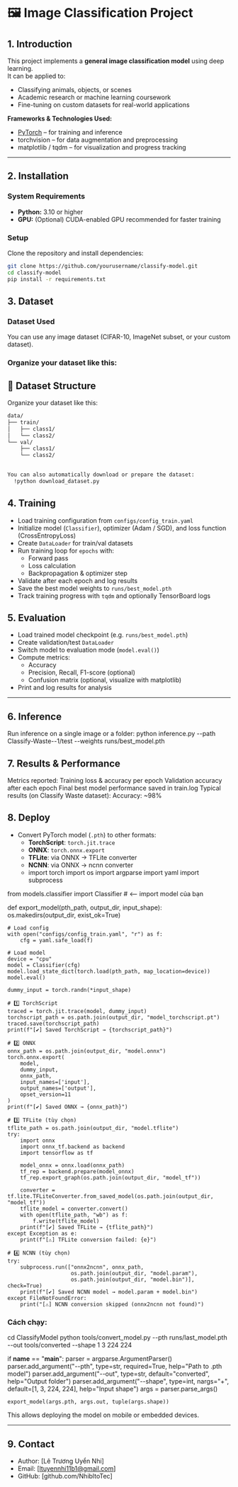 # 🖼️ Image Classification Project

## 1. Introduction
This project implements a **general image classification model** using deep learning.  
It can be applied to:
- Classifying animals, objects, or scenes
- Academic research or machine learning coursework
- Fine-tuning on custom datasets for real-world applications

**Frameworks & Technologies Used:**
- [PyTorch](https://pytorch.org/) – for training and inference
- torchvision – for data augmentation and preprocessing
- matplotlib / tqdm – for visualization and progress tracking


---

## 2. Installation

### System Requirements
- **Python:** 3.10 or higher  
- **GPU:** (Optional) CUDA-enabled GPU recommended for faster training

### Setup
Clone the repository and install dependencies:

```bash
git clone https://github.com/yourusername/classify-model.git
cd classify-model
pip install -r requirements.txt
```

## 3. Dataset

### Dataset Used
You can use any image dataset (CIFAR-10, ImageNet subset, or your custom dataset).

### Organize your dataset like this:

## 📂 Dataset Structure

Organize your dataset like this:

```bash
data/
├── train/
│   ├── class1/
│   └── class2/
└── val/
    ├── class1/
    └── class2/

    
You can also automatically download or prepare the dataset:
  !python download_dataset.py
```
## 4.  Training

- Load training configuration from `configs/config_train.yaml`
- Initialize model (`Classifier`), optimizer (Adam / SGD), and loss function (CrossEntropyLoss)
- Create `DataLoader` for train/val datasets
- Run training loop for `epochs` with:
  - Forward pass
  - Loss calculation
  - Backpropagation & optimizer step
- Validate after each epoch and log results
- Save the best model weights to `runs/best_model.pth`
- Track training progress with `tqdm` and optionally TensorBoard logs


## 5. Evaluation

- Load trained model checkpoint (e.g. `runs/best_model.pth`)
- Create validation/test `DataLoader`
- Switch model to evaluation mode (`model.eval()`)
- Compute metrics:
  - Accuracy
  - Precision, Recall, F1-score (optional)
  - Confusion matrix (optional, visualize with matplotlib)
- Print and log results for analysis

---

## 6. Inference
Run inference on a single image or a folder:
python inference.py --path Classify-Waste--1/test --weights runs/best_model.pth

## 7. Results & Performance
Metrics reported:
Training loss & accuracy per epoch
Validation accuracy after each epoch
Final best model performance saved in train.log
Typical results (on Classify Waste dataset):
Accuracy: ~98%

## 8. Deploy
- Convert PyTorch model (`.pth`) to other formats:
  - **TorchScript**: `torch.jit.trace`
  - **ONNX**: `torch.onnx.export`
  - **TFLite**: via ONNX → TFLite converter
  - **NCNN**: via ONNX → ncnn converter
  - import torch
import os
import argparse
import yaml
import subprocess

from models.classifier import Classifier  # <-- import model của bạn

def export_model(pth_path, output_dir, input_shape):
    os.makedirs(output_dir, exist_ok=True)

    # Load config
    with open("configs/config_train.yaml", "r") as f:
        cfg = yaml.safe_load(f)

    # Load model
    device = "cpu"
    model = Classifier(cfg)
    model.load_state_dict(torch.load(pth_path, map_location=device))
    model.eval()

    dummy_input = torch.randn(*input_shape)

    # 1️⃣ TorchScript
    traced = torch.jit.trace(model, dummy_input)
    torchscript_path = os.path.join(output_dir, "model_torchscript.pt")
    traced.save(torchscript_path)
    print(f"[✔] Saved TorchScript → {torchscript_path}")

    # 2️⃣ ONNX
    onnx_path = os.path.join(output_dir, "model.onnx")
    torch.onnx.export(
        model,
        dummy_input,
        onnx_path,
        input_names=['input'],
        output_names=['output'],
        opset_version=11
    )
    print(f"[✔] Saved ONNX → {onnx_path}")

    # 3️⃣ TFLite (tùy chọn)
    tflite_path = os.path.join(output_dir, "model.tflite")
    try:
        import onnx
        import onnx_tf.backend as backend
        import tensorflow as tf

        model_onnx = onnx.load(onnx_path)
        tf_rep = backend.prepare(model_onnx)
        tf_rep.export_graph(os.path.join(output_dir, "model_tf"))

        converter = tf.lite.TFLiteConverter.from_saved_model(os.path.join(output_dir, "model_tf"))
        tflite_model = converter.convert()
        with open(tflite_path, "wb") as f:
            f.write(tflite_model)
        print(f"[✔] Saved TFLite → {tflite_path}")
    except Exception as e:
        print(f"[⚠] TFLite conversion failed: {e}")

    # 4️⃣ NCNN (tùy chọn)
    try:
        subprocess.run(["onnx2ncnn", onnx_path, 
                        os.path.join(output_dir, "model.param"), 
                        os.path.join(output_dir, "model.bin")], check=True)
        print(f"[✔] Saved NCNN model → model.param + model.bin")
    except FileNotFoundError:
        print("[⚠] NCNN conversion skipped (onnx2ncnn not found)")
### Cách chạy:
cd ClassifyModel
python tools/convert_model.py --pth runs/last_model.pth --out tools/converted --shape 1 3 224 224

if __name__ == "__main__":
    parser = argparse.ArgumentParser()
    parser.add_argument("--pth", type=str, required=True, help="Path to .pth model")
    parser.add_argument("--out", type=str, default="converted", help="Output folder")
    parser.add_argument("--shape", type=int, nargs="+", default=[1, 3, 224, 224], help="Input shape")
    args = parser.parse_args()

    export_model(args.pth, args.out, tuple(args.shape))


This allows deploying the model on mobile or embedded devices.

---

## 9. Contact
- Author: [Lê Trương Uyển Nhi]  
- Email: [ltuyennhi11b1@gmail.com]  
- GitHub: [github.com/NhibltoTec]


